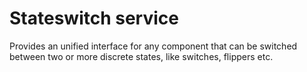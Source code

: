 # Stateswitch service

Provides an unified interface for any component that can be switched between two or more discrete states, like switches, flippers etc.
